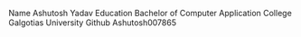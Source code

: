 Name
Ashutosh Yadav
Education
Bachelor of Computer Application
College
Galgotias University
Github
Ashutosh007865
